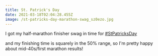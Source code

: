 ```yaml
---
title: St. Patrick's Day
date: 2021-03-18T02:04:28.455Z
image: /st-patricks-day-marathon-swag_sz0ezo.jpg
---
```

I got my half-marathon finisher swag in time for [\#StPatricksDay](https://twitter.com/hashtag/StPatricksDay?src=hashtag_click)

and my finishing time is squarely in the 50% range, so I'm pretty happy about mid-40s/first marathon results!